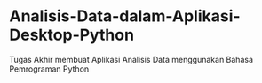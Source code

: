 # Analisis-Data-dalam-Aplikasi-Desktop-Python
Tugas Akhir membuat Aplikasi Analisis Data menggunakan Bahasa Pemrograman Python
